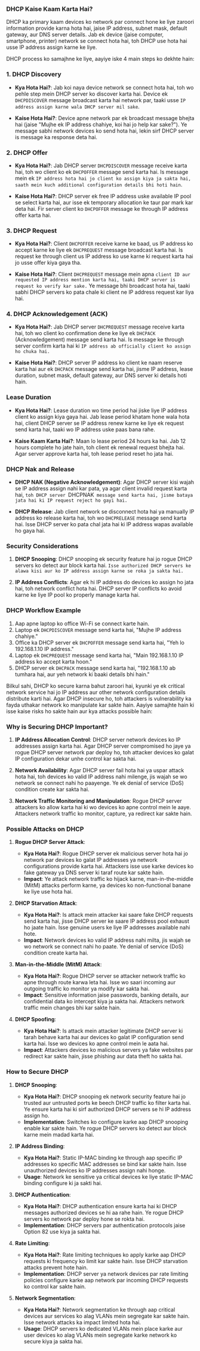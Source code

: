 
### **DHCP Kaise Kaam Karta Hai?**

DHCP ka primary kaam devices ko network par connect hone ke liye zaroori information provide karna hota hai, jaise IP address, subnet mask, default gateway, aur DNS server details. Jab ek device (jaise computer, smartphone, printer) network se connect hota hai, toh DHCP use hota hai usse IP address assign karne ke liye.

DHCP process ko samajhne ke liye, aayiye iske 4 main steps ko dekhte hain:

### 1. **DHCP Discovery**

- **Kya Hota Hai?**: Jab koi naya device network se connect hota hai, toh wo pehle step mein DHCP server ko discover karta hai. Device ek `DHCPDISCOVER` message broadcast karta hai network par, taaki usse `IP address assign karne wala DHCP server mil sake`.

- **Kaise Hota Hai?**: Device apne network par ek broadcast message bhejta hai (jaise "Mujhe ek IP address chahiye, koi hai jo help kar sake?"). Ye message sabhi network devices ko send hota hai, lekin sirf DHCP server is message ka response deta hai.

### 2. **DHCP Offer**

- **Kya Hota Hai?**: Jab DHCP server `DHCPDISCOVER` message receive karta hai, toh wo client ko ek `DHCPOFFER` message send karta hai. Is message mein ek `IP address hota hai jo client ko assign kiya ja sakta hai, saath mein kuch additional configuration details bhi hoti hain`.

- **Kaise Hota Hai?**: DHCP server ek free IP address uske available IP pool se select karta hai, aur isse ek temporary allocation ke taur par mark kar deta hai. Fir server client ko `DHCPOFFER` message ke through IP address offer karta hai.

### 3. **DHCP Request**

- **Kya Hota Hai?**: Client `DHCPOFFER` receive karne ke baad, us IP address ko accept karne ke liye ek `DHCPREQUEST` message broadcast karta hai. Is request ke through client us IP address ko use karne ki request karta hai jo usse offer kiya gaya tha.

- **Kaise Hota Hai?**: Client `DHCPREQUEST` message mein apna `client ID aur requested IP address mention karta hai, taaki DHCP server is request ko verify kar sake.` Ye message bhi broadcast hota hai, taaki sabhi DHCP servers ko pata chale ki client ne IP address request kar liya hai.

### 4. **DHCP Acknowledgement (ACK)**

- **Kya Hota Hai?**: Jab DHCP server `DHCPREQUEST` message receive karta hai, toh wo client ko confirmation dene ke liye ek `DHCPACK` (Acknowledgement) message send karta hai. Is message ke through server confirm karta hai ki `IP address ab officially client ko assign ho chuka hai.`

- **Kaise Hota Hai?**: DHCP server IP address ko client ke naam reserve karta hai aur ek `DHCPACK` message send karta hai, jisme IP address, lease duration, subnet mask, default gateway, aur DNS server ki details hoti hain.

### **Lease Duration**

- **Kya Hota Hai?**: Lease duration wo time period hai jiske liye IP address client ko assign kiya gaya hai. Jab lease period khatam hone wala hota hai, client DHCP server se IP address renew karne ke liye ek request send karta hai, taaki wo IP address uske paas bana rahe.

- **Kaise Kaam Karta Hai?**: Maan lo lease period 24 hours ka hai. Jab 12 hours complete ho jate hain, toh client ek renewal request bhejta hai. Agar server approve karta hai, toh lease period reset ho jata hai.

### **DHCP Nak and Release**

- **DHCP NAK (Negative Acknowledgement)**: Agar DHCP server kisi wajah se IP address assign nahi kar pata, ya agar client invalid request karta hai, `toh DHCP server `DHCPNAK` message send karta hai, jisme bataya jata hai ki IP request reject ho gayi hai.`

- **DHCP Release**: Jab client network se disconnect hota hai ya manually IP address ko release karta hai, toh wo `DHCPRELEASE` message send karta hai. Isse DHCP server ko pata chal jata hai ki IP address wapas available ho gaya hai.

### **Security Considerations**

1. **DHCP Snooping**: DHCP snooping ek security feature hai jo rogue DHCP servers ko detect aur block karta hai. `Isse authorized DHCP servers ke alawa kisi aur ko IP address assign karne se roka ja sakta hai.`

2. **IP Address Conflicts**: Agar ek hi IP address do devices ko assign ho jata hai, toh network conflict hota hai. DHCP server IP conflicts ko avoid karne ke liye IP pool ko properly manage karta hai.

### **DHCP Workflow Example**

1. Aap apne laptop ko office Wi-Fi se connect karte hain.
2. Laptop ek `DHCPDISCOVER` message send karta hai, "Mujhe IP address chahiye."
3. Office ka DHCP server ek `DHCPOFFER` message send karta hai, "Yeh lo 192.168.1.10 IP address."
4. Laptop ek `DHCPREQUEST` message send karta hai, "Main 192.168.1.10 IP address ko accept karta hoon."
5. DHCP server ek `DHCPACK` message send karta hai, "192.168.1.10 ab tumhara hai, aur yeh network ki baaki details bhi hain."

Bilkul sahi, DHCP ko secure karna bahut zaroori hai, kyunki ye ek critical network service hai jo IP address aur other network configuration details distribute karti hai. Agar DHCP insecure ho, toh attackers is vulnerability ka fayda uthakar network ko manipulate kar sakte hain. Aayiye samajhte hain ki isse kaise risks ho sakte hain aur kya attacks possible hain:

### **Why is Securing DHCP Important?**

1. **IP Address Allocation Control**: DHCP server network devices ko IP addresses assign karta hai. Agar DHCP server compromised ho jaye ya rogue DHCP server network par deploy ho, toh attacker devices ko galat IP configuration dekar unhe control kar sakta hai.

2. **Network Availability**: Agar DHCP server fail hota hai ya uspar attack hota hai, toh devices ko valid IP address nahi milenge, jis wajah se wo network se connect nahi ho paayenge. Ye ek denial of service (DoS) condition create kar sakta hai.

3. **Network Traffic Monitoring and Manipulation**: Rogue DHCP server attackers ko allow karta hai ki wo devices ko apne control mein le aaye. Attackers network traffic ko monitor, capture, ya redirect kar sakte hain.

### **Possible Attacks on DHCP**

1. **Rogue DHCP Server Attack**:
   - **Kya Hota Hai?**: Rogue DHCP server ek malicious server hota hai jo network par devices ko galat IP addresses ya network configurations provide karta hai. Attackers isse use karke devices ko fake gateway ya DNS server ki taraf route kar sakte hain.
   - **Impact**: Ye attack network traffic ko hijack karne, man-in-the-middle (MitM) attacks perform karne, ya devices ko non-functional banane ke liye use hota hai.

2. **DHCP Starvation Attack**:
   - **Kya Hota Hai?**: Is attack mein attacker kai saare fake DHCP requests send karta hai, jisse DHCP server ke saare IP address pool exhaust ho jaate hain. Isse genuine users ke liye IP addresses available nahi hote.
   - **Impact**: Network devices ko valid IP address nahi milta, jis wajah se wo network se connect nahi ho paate. Ye denial of service (DoS) condition create karta hai.

3. **Man-in-the-Middle (MitM) Attack**:
   - **Kya Hota Hai?**: Rogue DHCP server se attacker network traffic ko apne through route karwa leta hai. Isse wo saari incoming aur outgoing traffic ko monitor ya modify kar sakta hai.
   - **Impact**: Sensitive information jaise passwords, banking details, aur confidential data ko intercept kiya ja sakta hai. Attackers network traffic mein changes bhi kar sakte hain.

4. **DHCP Spoofing**:
   - **Kya Hota Hai?**: Is attack mein attacker legitimate DHCP server ki tarah behave karta hai aur devices ko galat IP configuration send karta hai. Isse wo devices ko apne control mein le aata hai.
   - **Impact**: Attackers devices ko malicious servers ya fake websites par redirect kar sakte hain, jisse phishing aur data theft ho sakta hai.

### **How to Secure DHCP**

1. **DHCP Snooping**:
   - **Kya Hota Hai?**: DHCP snooping ek network security feature hai jo trusted aur untrusted ports ke beech DHCP traffic ko filter karta hai. Ye ensure karta hai ki sirf authorized DHCP servers se hi IP address assign ho.
   - **Implementation**: Switches ko configure karke aap DHCP snooping enable kar sakte hain. Ye rogue DHCP servers ko detect aur block karne mein madad karta hai.

2. **IP Address Binding**:
   - **Kya Hota Hai?**: Static IP-MAC binding ke through aap specific IP addresses ko specific MAC addresses se bind kar sakte hain. Isse unauthorized devices ko IP addresses assign nahi honge.
   - **Usage**: Network ke sensitive ya critical devices ke liye static IP-MAC binding configure ki ja sakti hai.

3. **DHCP Authentication**:
   - **Kya Hota Hai?**: DHCP authentication ensure karta hai ki DHCP messages authorized devices se hi aa rahe hain. Ye rogue DHCP servers ko network par deploy hone se rokta hai.
   - **Implementation**: DHCP servers par authentication protocols jaise Option 82 use kiya ja sakta hai.

4. **Rate Limiting**:
   - **Kya Hota Hai?**: Rate limiting techniques ko apply karke aap DHCP requests ki frequency ko limit kar sakte hain. Isse DHCP starvation attacks prevent hote hain.
   - **Implementation**: DHCP server ya network devices par rate limiting policies configure karke aap network par incoming DHCP requests ko control kar sakte hain.

5. **Network Segmentation**:
   - **Kya Hota Hai?**: Network segmentation ke through aap critical devices aur services ko alag VLANs mein segregate kar sakte hain. Isse network attacks ka impact limited hota hai.
   - **Usage**: DHCP servers ko dedicated VLANs mein place karke aur user devices ko alag VLANs mein segregate karke network ko secure kiya ja sakta hai.

